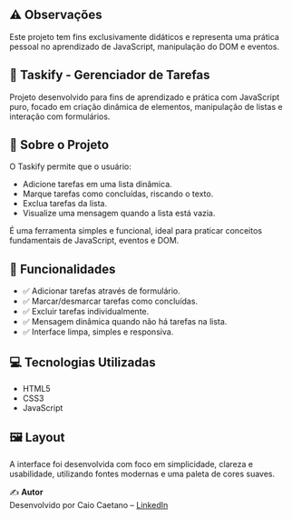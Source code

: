 ## ⚠️ **Observações**  
Este projeto tem fins exclusivamente didáticos e representa uma prática pessoal no aprendizado de JavaScript, manipulação do DOM e eventos.

## 💬 **Taskify - Gerenciador de Tarefas**  
Projeto desenvolvido para fins de aprendizado e prática com JavaScript puro, focado em criação dinâmica de elementos, manipulação de listas e interação com formulários.

## 🧠 **Sobre o Projeto**  
O Taskify permite que o usuário:

- Adicione tarefas em uma lista dinâmica.  
- Marque tarefas como concluídas, riscando o texto.  
- Exclua tarefas da lista.  
- Visualize uma mensagem quando a lista está vazia.

É uma ferramenta simples e funcional, ideal para praticar conceitos fundamentais de JavaScript, eventos e DOM.

## 🔧 **Funcionalidades**  
- ✅ Adicionar tarefas através de formulário.  
- ✅ Marcar/desmarcar tarefas como concluídas.  
- ✅ Excluir tarefas individualmente.  
- ✅ Mensagem dinâmica quando não há tarefas na lista.  
- ✅ Interface limpa, simples e responsiva.

## 💻 **Tecnologias Utilizadas**  
- HTML5  
- CSS3  
- JavaScript

## 🖼️ **Layout**  
A interface foi desenvolvida com foco em simplicidade, clareza e usabilidade, utilizando fontes modernas e uma paleta de cores suaves.

✍️ **Autor**  
Desenvolvido por Caio Caetano – [LinkedIn](https://www.linkedin.com/in/caio-caetano/)

